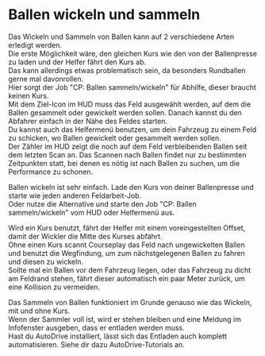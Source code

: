 # Ballen wickeln und sammeln  
Das Wickeln und Sammeln von Ballen kann auf 2 verschiedene Arten erledigt werden.  
Die erste Möglichkeit wäre, den gleichen Kurs wie den von der Ballenpresse zu laden und der Helfer fährt den Kurs ab.  
Das kann allerdings etwas problematisch sein, da besonders Rundballen gerne mal davonrollen.  
Hier sorgt der Job "CP: Ballen sammeln/wickeln" für Abhilfe, dieser braucht keinen Kurs.  
Mit dem Ziel-Icon im HUD muss das Feld ausgewählt werden, auf dem die Ballen gesammelt oder gewickelt werden sollen. Danach kannst du den Abfahrer einfach in der Nähe des Feldes starten.  
Du kannst auch das Helfermenü benutzen, um dein Fahrzeug zu einem Feld zu schicken, wo Ballen gewickelt oder gesammelt werden sollen.  
Der Zähler im HUD zeigt die noch auf dem Feld verbleibenden Ballen seit dem letzten Scan an. Das Scannen nach Ballen findet nur zu bestimmten Zeitpunkten statt, bei denen es nötig ist nach Ballen zu suchen, um die Performance zu schonen.  


  
Ballen wickeln ist sehr einfach. Lade den Kurs von deiner Ballenpresse und starte wie jeden anderen Feldarbeit-Job.  
Oder nutze die Alternative und starte den Job "CP: Ballen sammeln/wickeln" vom HUD oder Helfermenü aus.  


  
Wird ein Kurs benutzt, fährt der Helfer mit einem voreingestellten Offset, damit der Wickler die Mitte des Kurses abfährt.  
Ohne einen Kurs scannt Courseplay das Feld nach ungewickelten Ballen und benutzt die Wegfindung, um zum nächstgelegenen Ballen zu fahren und diesen zu wickeln.  
Sollte mal ein Ballen vor dem Fahrzeug liegen, oder das Fahrzeug zu dicht am Feldrand stehen, fährt dieser automatisch ein paar Meter zurück, um eine Kollision zu vermeiden.  


  
Das Sammeln von Ballen funktioniert im Grunde genauso wie das Wickeln, mit und ohne Kurs.  
Wenn der Sammler voll ist, wird er stehen bleiben und eine Meldung im Infofenster ausgeben, dass er entladen werden muss.  
Hast du AutoDrive installiert, lässt sich das Entladen auch komplett automatisieren. Siehe dir dazu AutoDrive-Tutorials an.  


